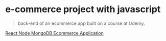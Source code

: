 # e-commerce project with javascript

> back-end of an ecommerce app built on a course at Udemy.

[React Node MongoDB Ecommerce Application](https://www.udemy.com/draft/2293579/?couponCode=ECOMMERCE)